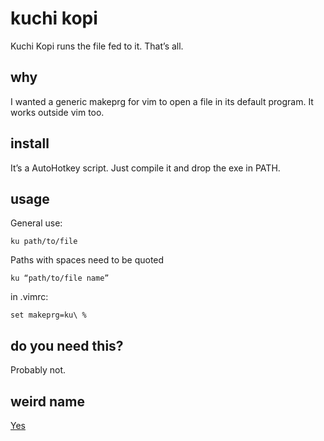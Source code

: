 # kuchi kopi

Kuchi Kopi runs the file fed to it. That’s all.

## why

I wanted a generic makeprg for vim to open a file in its default program. It works outside vim too.

## install

It’s a AutoHotkey script. Just compile it and drop the exe in PATH.

## usage

General use:

```
ku path/to/file
```

Paths with spaces need to be quoted

```
ku “path/to/file name”
```

in .vimrc:

```vim
set makeprg=ku\ % 
```

## do you need this?

Probably not.

## weird name

[Yes](https://bobs-burgers.fandom.com/wiki/Kuchi_Kopi)
